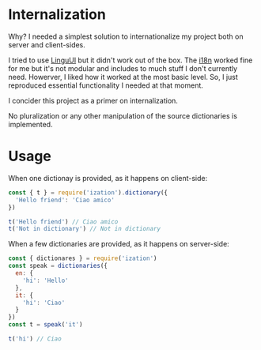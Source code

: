 # Internalization

Why? I needed a simplest solution to internationalize my project both on
server and client-sides. 

I tried to use [LinguUI](https://github.com/lingui/js-lingui) but it didn't work out of the box. The [i18n](https://github.com/mashpie/i18n-node) worked fine for me
but it's not modular and includes to much stuff I don't currently need. Howerver, 
I liked how it worked at the most basic level. So, I just reproduced essential functionality I needed at that moment.

I concider this project as a primer on internalization. 

No pluralization or any other manipulation of the source dictionaries is implemented.

# Usage

When one dictionay is provided, as it happens on client-side:
```js
const { t } = require('ization').dictionary({
  'Hello friend': 'Ciao amico'
})

t('Hello friend') // Ciao amico
t('Not in dictionary') // Not in dictionary
```

When a few dictionaries are provided, as it happens on server-side:
```js
const { dictionares } = require('ization')
const speak = dictionaries({
  en: {
    'hi': 'Hello'
  },
  it: {
    'hi': 'Ciao'
  }
})
const t = speak('it')

t('hi') // Ciao
```
